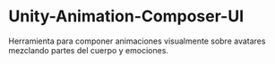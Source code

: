 # Unity-Animation-Composer-UI
Herramienta para componer animaciones visualmente sobre avatares mezclando partes del cuerpo y emociones.
